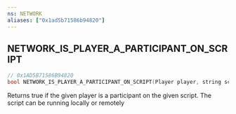 ```yaml
---
ns: NETWORK
aliases: ["0x1ad5b71586b94820"]
---
```

## NETWORK_IS_PLAYER_A_PARTICIPANT_ON_SCRIPT

```c
// 0x1AD5B71586B94820
bool NETWORK_IS_PLAYER_A_PARTICIPANT_ON_SCRIPT(Player player, string scriptName, int instanceId);
```

Returns true if the given player is a participant on the given script. The script can be running locally or remotely

